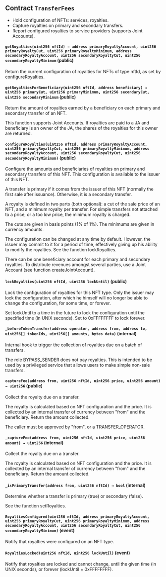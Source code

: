 ## Contract `TransferFees`

- Hold configuration of NFTs: services, royalties.
- Capture royalties on primary and secondary transfers.
- Report configured royalties to service providers (supports Joint Accounts).




#### `getRoyalties(uint256 nftId) → address primaryRoyaltyAccount, uint256 primaryRoyaltyCut, uint256 primaryRoyaltyMinimum, address secondaryRoyaltyAccount, uint256 secondaryRoyaltyCut, uint256 secondaryRoyaltyMinimum` (public)

Return the current configuration of royalties for NFTs of type nftId, as set by configureRoyalties.



#### `getRoyaltiesForBeneficiary(uint256 nftId, address beneficiary) → uint256 primaryCut, uint256 primaryMinimum, uint256 secondaryCut, uint256 secondaryMinimum` (public)

Return the amount of royalties earned by a beneficiary on each primary and secondary transfer of an NFT.

This function supports Joint Accounts. If royalties are paid to a JA and beneficiary is an owner of the JA,
the shares of the royalties for this owner are returned.



#### `configureRoyalties(uint256 nftId, address primaryRoyaltyAccount, uint256 primaryRoyaltyCut, uint256 primaryRoyaltyMinimum, address secondaryRoyaltyAccount, uint256 secondaryRoyaltyCut, uint256 secondaryRoyaltyMinimum)` (public)

Configure the amounts and beneficiaries of royalties on primary and secondary transfers of this NFT.
This configuration is available to the issuer of this NFT.

A transfer is primary if it comes from the issuer of this NFT (normally the first sale after issuance).
Otherwise, it is a secondary transfer.

A royalty is defined in two parts (both optional):
a cut of the sale price of an NFT, and a minimum royalty per transfer.
For simple transfers not attached to a price, or a too low price, the minimum royalty is charged.

The cuts are given in basis points (1% of 1%). The minimums are given in currency amounts.

The configuration can be changed at any time by default. However, the issuer may commit to it for a period of time,
effectively giving up his ability to modify the royalties. See the function lockRoyalties.

There can be one beneficiary account for each primary and secondary royalties. To distribute revenues amongst
several parties, use a Joint Account (see function createJointAccount).



#### `lockRoyalties(uint256 nftId, uint256 lockUntil)` (public)

Lock the configuration of royalties for this NFT type. Only the issuer may lock the configuration,
after which he himself will no longer be able to change the configuration, for some time, or forever.

Set lockUntil to a time in the future to lock the configuration until the specified time (in UNIX seconds).
Set to 0xFFFFFFFF to lock forever.



#### `_beforeTokenTransfer(address operator, address from, address to, uint256[] tokenIds, uint256[] amounts, bytes data)` (internal)

Internal hook to trigger the collection of royalties due on a batch of transfers.

The role BYPASS_SENDER does not pay royalties. This is intended to be used by a privileged service that allows users to make simple non-sale transfers.



#### `captureFee(address from, uint256 nftId, uint256 price, uint256 amount) → uint256` (public)

Collect the royalty due on a transfer.

The royalty is calculated based on NFT configuration and the price. It is collected by an internal transfer of currency between "from" and the beneficiary. Return the amount collected.

The caller must be approved by "from", or a TRANSFER_OPERATOR.



#### `_captureFee(address from, uint256 nftId, uint256 price, uint256 amount) → uint256` (internal)

Collect the royalty due on a transfer.

The royalty is calculated based on NFT configuration and the price. It is collected by an internal transfer of currency between "from" and the beneficiary. Return the amount collected.



#### `_isPrimaryTransfer(address from, uint256 nftId) → bool` (internal)

Determine whether a transfer is primary (true) or secondary (false).

See the function setRoyalties.




#### `RoyaltiesConfigured(uint256 nftId, address primaryRoyaltyAccount, uint256 primaryRoyaltyCut, uint256 primaryRoyaltyMinimum, address secondaryRoyaltyAccount, uint256 secondaryRoyaltyCut, uint256 secondaryRoyaltyMinimum)` (event)

Notify that royalties were configured on an NFT type.



#### `RoyaltiesLocked(uint256 nftId, uint256 lockUntil)` (event)

Notify that royalties are locked and cannot change, until the given time (in UNIX seconds),
or forever (lockUntil = 0xFFFFFFFF).




